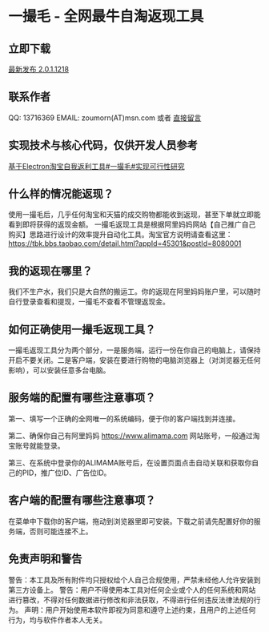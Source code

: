 一撮毛 - 全网最牛自淘返现工具
===

立即下载
---
[最新发布 2.0.1.1218](https://github.com/zoumorn/tkreborn/releases/download/2.0.1.1218/tkreborn-win32-x64-2.0.1.1218-b2.zip)

联系作者
---
QQ: 13716369  EMAIL: zoumorn(AT)msn.com  或者 [直接留言](https://github.com/zoumorn/tkreborn/issues/new)

实现技术与核心代码，仅供开发人员参考
---
[基于Electron淘宝自我返利工具#一撮毛#实现可行性研究](https://zhuanlan.zhihu.com/p/94660663)

什么样的情况能返现？
---
使用一撮毛后，几乎任何淘宝和天猫的成交购物都能收到返现，甚至下单就立即能看到即将获得的返现金额。
一撮毛返现工具是根据阿里妈妈网站【自己推广自己购买】思路进行设计的效率提升自动化工具。淘宝官方说明请查看这里：https://tbk.bbs.taobao.com/detail.html?appId=45301&postId=8080001

我的返现在哪里？
---
我们不生产水，我们只是大自然的搬运工。你的返现在阿里妈妈账户里，可以随时自行登录查看和提现，一撮毛不查看不管理返现金。

如何正确使用一撮毛返现工具？
---
一撮毛返现工具分为两个部分，一是服务端，运行一份在你自己的电脑上，请保持开启不要关闭。二是客户端，安装在要进行购物的电脑浏览器上（对浏览器无任何影响），可以安装任意多台电脑。

服务端的配置有哪些注意事项？
---
第一、填写一个正确的全网唯一的系统编码，便于你的客户端找到并连接。

第二、确保你自己有阿里妈妈 https://www.alimama.com 网站账号，一般通过淘宝账号就能登录。

第三、在系统中登录你的ALIMAMA账号后，在设置页面点击自动关联和获取你自己的PID，推广位ID、广告位ID。

客户端的配置有哪些注意事项？
---
在菜单中下载你的客户端，拖动到浏览器里即可安装。下载之前请先配置好你的服务端，否则可能连接不上。


免责声明和警告
---
警告：本工具及所有附件均只授权给个人自己合规使用，严禁未经他人允许安装到第三方设备上。
警告：用户不得使用本工具对任何企业或个人的任何系统和网站进行篡改，不得对任何数据进行修改和非法获取，不得进行任何违反法律法规的行为。
声明：用户开始使用本软件即视为同意和遵守上述约束，且用户的上述任何行为，均与软件作者本人无关。
